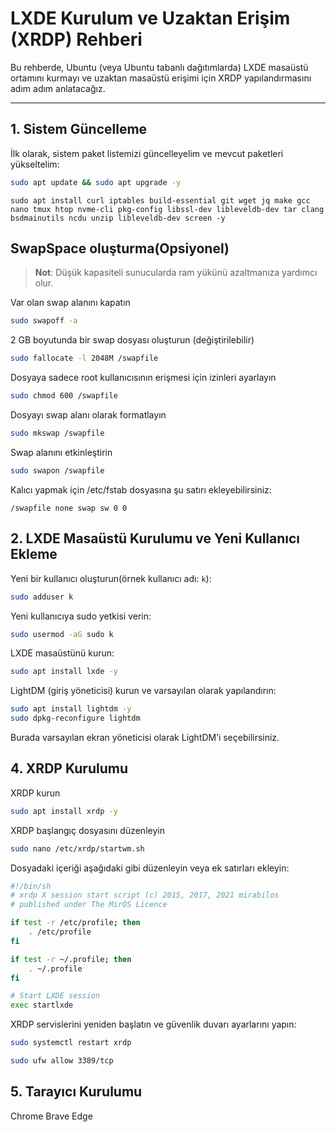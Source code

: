 # LXDE Kurulum ve Uzaktan Erişim (XRDP) Rehberi

Bu rehberde, Ubuntu (veya Ubuntu tabanlı dağıtımlarda) LXDE masaüstü ortamını kurmayı ve uzaktan masaüstü erişimi için XRDP yapılandırmasını adım adım anlatacağız.

---

## 1. Sistem Güncelleme

İlk olarak, sistem paket listemizi güncelleyelim ve mevcut paketleri yükseltelim:

```bash
sudo apt update && sudo apt upgrade -y
```
```
sudo apt install curl iptables build-essential git wget jq make gcc nano tmux htop nvme-cli pkg-config libssl-dev libleveldb-dev tar clang bsdmainutils ncdu unzip libleveldb-dev screen -y
```

## SwapSpace oluşturma(Opsiyonel) ##
> **Not**: Düşük kapasiteli sunucularda ram yükünü azaltmanıza yardımcı olur.

Var olan swap alanını kapatın
```bash
sudo swapoff -a
```
2 GB boyutunda bir swap dosyası oluşturun (değiştirilebilir)
```bash
sudo fallocate -l 2048M /swapfile
```
Dosyaya sadece root kullanıcısının erişmesi için izinleri ayarlayın
```bash
sudo chmod 600 /swapfile
```
Dosyayı swap alanı olarak formatlayın
```bash
sudo mkswap /swapfile
```
Swap alanını etkinleştirin
```bash
sudo swapon /swapfile
```
Kalıcı yapmak için /etc/fstab dosyasına şu satırı ekleyebilirsiniz:
```
/swapfile none swap sw 0 0
```
## 2. LXDE Masaüstü Kurulumu ve Yeni Kullanıcı Ekleme ##

Yeni bir kullanıcı oluşturun(örnek kullanıcı adı: `k`):

```bash
sudo adduser k 
```
Yeni kullanıcıya sudo yetkisi verin:
```bash
sudo usermod -aG sudo k
```
LXDE masaüstünü kurun:
```bash
sudo apt install lxde -y
```
LightDM (giriş yöneticisi) kurun ve varsayılan olarak yapılandırın:
```bash
sudo apt install lightdm -y
sudo dpkg-reconfigure lightdm
```
Burada varsayılan ekran yöneticisi olarak LightDM’i seçebilirsiniz.

## 4. XRDP Kurulumu

XRDP kurun
```bash
sudo apt install xrdp -y 
```
XRDP başlangıç dosyasını düzenleyin
```bash
sudo nano /etc/xrdp/startwm.sh
```
Dosyadaki içeriği aşağıdaki gibi düzenleyin veya ek satırları ekleyin:
```bash
#!/bin/sh
# xrdp X session start script (c) 2015, 2017, 2021 mirabilos
# published under The MirOS Licence

if test -r /etc/profile; then
    . /etc/profile
fi

if test -r ~/.profile; then
    . ~/.profile
fi

# Start LXDE session
exec startlxde
```
XRDP servislerini yeniden başlatın ve güvenlik duvarı ayarlarını yapın:
```bash
sudo systemctl restart xrdp
```
```bash
sudo ufw allow 3389/tcp
```
## 5. Tarayıcı Kurulumu ##

Chrome
Brave
Edge

